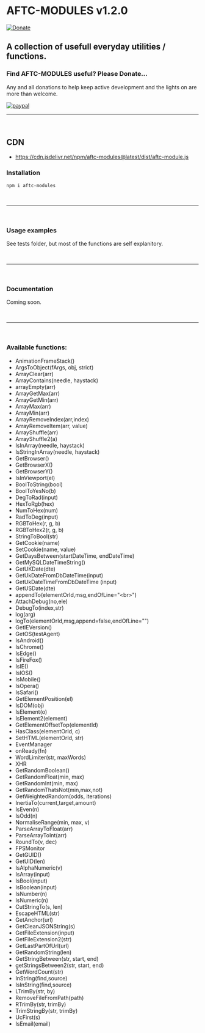 # <b>AFTC-MODULES v1.2.0</b>
[![Donate](https://img.shields.io/badge/Donate-PayPal-green.svg)](https://www.paypal.com/cgi-bin/webscr?cmd=_donations&business=Darcey%2eLloyd%40gmail%2ecom&lc=GB&item_name=Darcey%20Lloyd%20Developer%20Donation&currency_code=GBP&bn=PP%2dDonationsBF%3abtn_donateCC_LG%2egif%3aNonHosted)

## A collection of usefull everyday utilities / functions.


<h3><b>Find AFTC-MODULES useful? Please Donate...</b></h3>
Any and all donations to help keep active development and the lights on are more than welcome.

[![paypal](https://www.paypalobjects.com/en_GB/i/btn/btn_donate_LG.gif)](https://www.paypal.com/cgi-bin/webscr?cmd=_donations&business=Darcey%2eLloyd%40gmail%2ecom&lc=GB&item_name=Darcey%20Lloyd%20Developer%20Donation&currency_code=GBP&bn=PP%2dDonationsBF%3abtn_donateCC_LG%2egif%3aNonHosted)


 <hr>
 <br>




## CDN

- https://cdn.jsdelivr.net/npm/aftc-modules@latest/dist/aftc-module.js






### <b>Installation</b>
```
npm i aftc-modules
```
<br>

----
<br>


### <b>Usage examples</b>
See tests folder, but most of the functions are self explanitory.


<br>

----
<br>

### <b>Documentation</b>
Coming soon.

<br>

----
<br>



### <b>Available functions:</b>

 - AnimationFrameStack()
 - ArgsToObject(fArgs, obj, strict)
 - ArrayClear(arr)
 - ArrayContains(needle, haystack)
 - arrayEmpty(arr)
 - ArrayGetMax(arr)
 - ArrayGetMin(arr)
 - ArrayMax(arr)
 - ArrayMin(arr)
 - ArrayRemoveIndex(arr,index)
 - ArrayRemoveItem(arr, value)
 - ArrayShuffle(arr)
 - ArrayShuffle2(a)
 - IsInArray(needle, haystack)
 - IsStringInArray(needle, haystack)
 - GetBrowser()
 - GetBrowserX()
 - GetBrowserY()
 - IsInViewport(el)
 - BoolToString(bool)
 - BoolToYesNo(b)
 - DegToRad(input)
 - HexToRgb(hex)
 - NumToHex(num)
 - RadToDeg(input)
 - RGBToHex(r, g, b)
 - RGBToHex2(r, g, b)
 - StringToBool(str)
 - GetCookie(name)
 - SetCookie(name, value)
 - GetDaysBetween(startDateTime, endDateTime)
 - GetMySQLDateTimeString()
 - GetUKDate(dte)
 - GetUkDateFromDbDateTime(input)
 - GetUkDateTimeFromDbDateTime (input)
 - GetUSDate(dte)
 - appendTo(elementOrId,msg,endOfLine="&#60;br&#62;")
 - AttachDebug(no,ele)
 - DebugTo(index,str)
 - log(arg)
 - logTo(elementOrId,msg,append=false,endOfLine="")
 - GetIEVersion()
 - GetOS(testAgent)
 - IsAndroid()
 - IsChrome()
 - IsEdge()
 - IsFireFox()
 - IsIE()
 - IsIOS()
 - IsMobile()
 - IsOpera()
 - IsSafari()
 - GetElementPosition(el)
 - IsDOM(obj)
 - IsElement(o)
 - IsElement2(element)
 - GetElementOffsetTop(elementId)
 - HasClass(elementOrId, c)
 - SetHTML(elementOrId, str)
 - EventManager
 - onReady(fn)
 - WordLimiter(str, maxWords)
 - XHR
 - GetRandomBoolean()
 - GetRandomFloat(min, max)
 - GetRandomInt(min, max)
 - GetRandomThatsNot(min,max,not)
 - GetWeightedRandom(odds, iterations)
 - InertiaTo(current,target,amount)
 - IsEven(n)
 - IsOdd(n)
 - NormaliseRange(min, max, v)
 - ParseArrayToFloat(arr)
 - ParseArrayToInt(arr)
 - RoundTo(v, dec)
 - FPSMonitor
 - GetGUID()
 - GetUID(len)
 - IsAlphaNumeric(v)
 - IsArray(input)
 - IsBool(input)
 - IsBoolean(input)
 - IsNumber(n)
 - IsNumeric(n)
 - CutStringTo(s, len)
 - EscapeHTML(str)
 - GetAnchor(url)
 - GetCleanJSONString(s)
 - GetFileExtension(input)
 - GetFileExtension2(str)
 - GetLastPartOfUrl(url)
 - GetRandomString(len)
 - GetStringBetween(str, start, end)
 - getStringsBetween2(str, start, end)
 - GetWordCount(str)
 - InString(find,source)
 - IsInString(find,source)
 - LTrimBy(str, by)
 - RemoveFileFromPath(path)
 - RTrimBy(str, trimBy)
 - TrimStringBy(str, trimBy)
 - UcFirst(s)
 - IsEmail(email)
